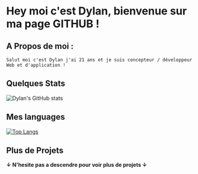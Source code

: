 # Hey moi c'est Dylan, bienvenue sur ma page GITHUB !
A Propos de moi :
-
```
Salut moi c'est Dylan j'ai 21 ans et je suis concepteur / développeur Web et d'application !
```
Quelques Stats 
-
![Dylan's GitHub stats](https://github-readme-stats.vercel.app/api?username=DlnWse&show_icons=true&hide_border=true&theme=midnight-purple&bg_color=22272e)



Mes languages 
-
[![Top Langs](https://github-readme-stats.vercel.app/api/top-langs/?username=DlnWse&layout=compact&hide_border=true&theme=midnight-purple&bg_color=22272e)](https://github.com/DlnWse/github-readme-stats)

Plus de Projets
-


**↓ N'hesite pas a descendre pour voir plus de projets ↓**
